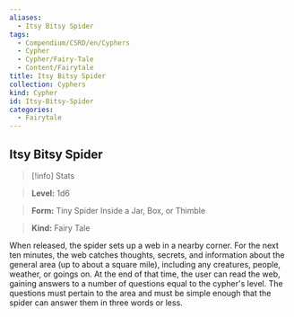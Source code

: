 ```yaml
---
aliases:
  - Itsy Bitsy Spider
tags:
  - Compendium/CSRD/en/Cyphers
  - Cypher
  - Cypher/Fairy-Tale
  - Content/Fairytale
title: Itsy Bitsy Spider
collection: Cyphers
kind: Cypher
id: Itsy-Bitsy-Spider
categories:
  - Fairytale
---
```

## Itsy Bitsy Spider    
>[!info] Stats    
> **Level:** 1d6    
> **Form:** Tiny Spider Inside a Jar, Box, or Thimble    
> **Kind:** Fairy Tale  
    
When released, the spider sets up a web in a nearby corner. For the next ten minutes, the web catches thoughts, secrets, and information about the general area (up to about a square mile), including any creatures, people, weather, or goings on. At the end of that time, the user can read the web, gaining answers to a number of questions equal to the cypher's level. The questions must pertain to the area and must be simple enough that the spider can answer them in three words or less.
